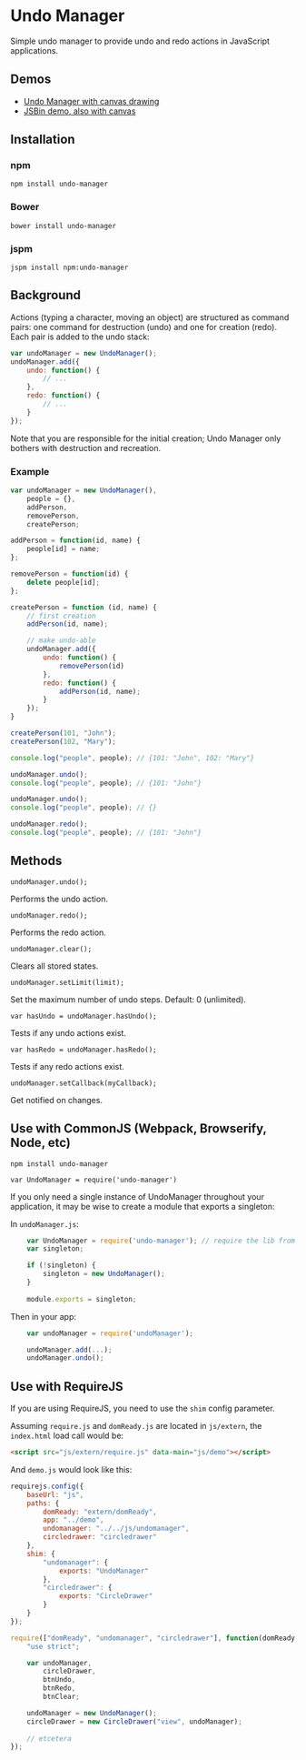 # Undo Manager

Simple undo manager to provide undo and redo actions in JavaScript applications.


## Demos

* [Undo Manager with  canvas drawing](http://arthurclemens.github.com/Javascript-Undo-Manager/)
* [JSBin demo, also with canvas](http://jsbin.com/tidibi/edit?js,output)


## Installation

### npm

`npm install undo-manager`

### Bower

`bower install undo-manager`

### jspm

`jspm install npm:undo-manager`


## Background

Actions (typing a character, moving an object) are structured as command pairs: one command for destruction (undo)  and one for creation (redo). Each pair is added to the undo stack:

~~~javascript
var undoManager = new UndoManager();
undoManager.add({
    undo: function() {
        // ...
    },
    redo: function() {
        // ...
    }
});
~~~

Note that you are responsible for the initial creation; Undo Manager only bothers with destruction and recreation.

### Example

~~~javascript
var undoManager = new UndoManager(),
    people = {},
    addPerson,
    removePerson,
    createPerson;        

addPerson = function(id, name) {
    people[id] = name;
};

removePerson = function(id) {
    delete people[id];
};

createPerson = function (id, name) {
    // first creation
    addPerson(id, name);

    // make undo-able
    undoManager.add({
        undo: function() {
            removePerson(id)
        },
        redo: function() {
            addPerson(id, name);
        }
    });
}

createPerson(101, "John");
createPerson(102, "Mary");

console.log("people", people); // {101: "John", 102: "Mary"} 

undoManager.undo();
console.log("people", people); // {101: "John"} 

undoManager.undo();
console.log("people", people); // {} 

undoManager.redo();
console.log("people", people); // {101: "John"}
~~~


## Methods

    undoManager.undo();

Performs the undo action.


    undoManager.redo();

Performs the redo action.


    undoManager.clear();

Clears all stored states.


	undoManager.setLimit(limit);

Set the maximum number of undo steps. Default: 0 (unlimited).


	var hasUndo = undoManager.hasUndo();

Tests if any undo actions exist.


    var hasRedo = undoManager.hasRedo();

Tests if any redo actions exist.


	undoManager.setCallback(myCallback);

Get notified on changes.



## Use with CommonJS (Webpack, Browserify, Node, etc)

`npm install undo-manager`

`var UndoManager = require('undo-manager')`

If you only need a single instance of UndoManager throughout your application, it may be wise to create a module that exports a singleton:

In `undoManager.js`:

~~~javascript
    var UndoManager = require('undo-manager'); // require the lib from node_modules
    var singleton;

    if (!singleton) {
        singleton = new UndoManager();
    }
    
    module.exports = singleton;
~~~

Then in your app:

~~~javascript
    var undoManager = require('undoManager');

    undoManager.add(...);
    undoManager.undo();
~~~


## Use with RequireJS

If you are using RequireJS, you need to use the ``shim`` config parameter.

Assuming ``require.js`` and ``domReady.js`` are located in ``js/extern``, the ``index.html`` load call would be:

~~~html
<script src="js/extern/require.js" data-main="js/demo"></script>
~~~

And ``demo.js`` would look like this:

~~~javascript
requirejs.config({
    baseUrl: "js",
    paths: {
        domReady: "extern/domReady",
        app: "../demo",
        undomanager: "../../js/undomanager",
        circledrawer: "circledrawer"
    },
    shim: {
        "undomanager": {
            exports: "UndoManager"
        },
        "circledrawer": {
            exports: "CircleDrawer"
        }
    }
});

require(["domReady", "undomanager", "circledrawer"], function(domReady, UndoManager, CircleDrawer) {
    "use strict";

    var undoManager,
        circleDrawer,
        btnUndo,
        btnRedo,
        btnClear;

    undoManager = new UndoManager();
    circleDrawer = new CircleDrawer("view", undoManager);
    
    // etcetera
});
~~~

